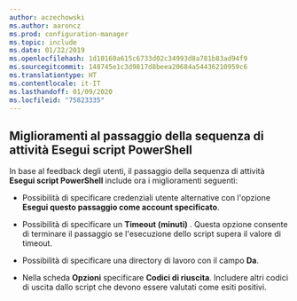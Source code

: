 ```yaml
---
author: aczechowski
ms.author: aaroncz
ms.prod: configuration-manager
ms.topic: include
ms.date: 01/22/2019
ms.openlocfilehash: 1d10160a615c6733d02c34993d8a781b83ad94f9
ms.sourcegitcommit: 148745e1c3d9817d8beea20684a54436210959c6
ms.translationtype: HT
ms.contentlocale: it-IT
ms.lasthandoff: 01/09/2020
ms.locfileid: "75823335"
---
```

## <a name="bkmk_posh"></a> Miglioramenti al passaggio della sequenza di attività Esegui script PowerShell
<!--3556028-->
In base al feedback degli utenti, il passaggio della sequenza di attività **Esegui script PowerShell** include ora i miglioramenti seguenti:  

- Possibilità di specificare credenziali utente alternative con l'opzione **Esegui questo passaggio come account specificato**.  

- Possibilità di specificare un **Timeout (minuti)** . Questa opzione consente di terminare il passaggio se l'esecuzione dello script supera il valore di timeout.  

- Possibilità di specificare una directory di lavoro con il campo **Da**.  

- Nella scheda **Opzioni** specificare **Codici di riuscita**. Includere altri codici di uscita dallo script che devono essere valutati come esiti positivi.  

